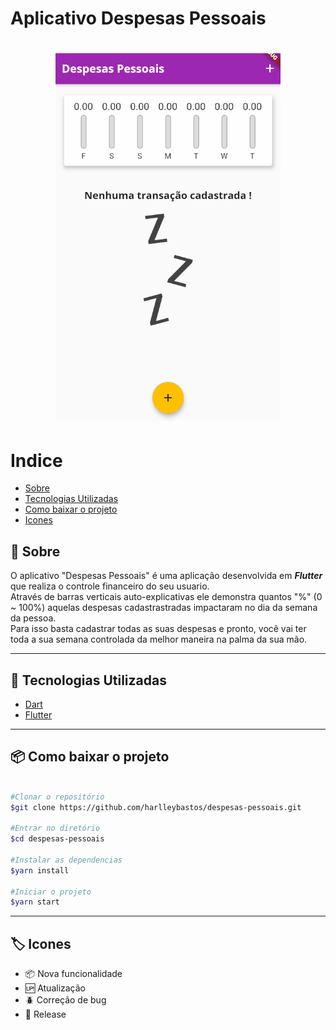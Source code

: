 # Aplicativo Despesas Pessoais

<h1 align="center">
    <img src="assets/images/despesaspessoais.gif"></img>
</h1>

# Indice

- [Sobre](#-sobre)
- [Tecnologias Utilizadas](#-tecnologias-utilizadas)
- [Como baixar o projeto](#-como-baixar-o-projeto)
- [Icones](#-icones)

## 📜 Sobre

O aplicativo "Despesas Pessoais" é uma aplicação desenvolvida em ***Flutter*** que realiza o controle financeiro do seu usuario.<br>
Através de barras verticais auto-explicativas ele demonstra quantos "%" (0 ~ 100%) aquelas despesas cadastrastradas impactaram no dia da semana da pessoa. <br>Para isso basta cadastrar todas as suas despesas e pronto, você vai ter toda a sua semana controlada da melhor maneira na palma da sua mão.

----

## 🚀 Tecnologias Utilizadas

- [Dart](https://dart.dev/)
- [Flutter](https://flutter.dev/)

---

## 📦 Como baixar o projeto

```bash

#Clonar o repositório
$git clone https://github.com/harlleybastos/despesas-pessoais.git

#Entrar no diretório
$cd despesas-pessoais

#Instalar as dependencias
$yarn install

#Iniciar o projeto
$yarn start

```
---
## 🏷 Icones
- :package: Nova funcionalidade
- :up: Atualização
- :beetle: Correção de bug
- :checkered_flag: Release
